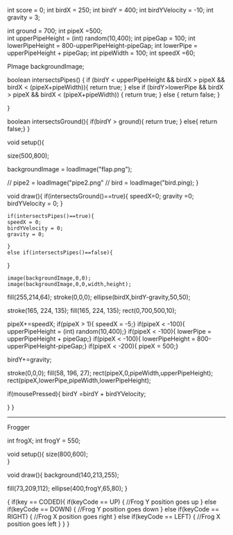 
  int score = 0;
  int birdX = 250; 
  int birdY = 400; 
  int birdYVelocity = -10; 
  int gravity = 3; 
  
  int ground = 700;
  int pipeX =500;  
  int upperPipeHeight = (int) random(10,400);
  int pipeGap = 100;
  int lowerPipeHeight = 800-upperPipeHeight-pipeGap;
  int lowerPipe = upperPipeHeight + pipeGap;
  int pipeWidth = 100;
  int speedX =60;
  
  PImage backgroundImage;
  
 
  boolean intersectsPipes() { 
            if (birdY < upperPipeHeight && birdX > pipeX && birdX < (pipeX+pipeWidth)){
          return true; }
     else if (birdY>lowerPipe && birdX > pipeX && birdX < (pipeX+pipeWidth)) {
          return true; }
     else { return false; }
     
}

boolean intersectsGround(){
  if(birdY > ground){ 
  return true; }
  else{ return false;}
}

 
  void setup(){
    
   

  size(500,800);
      
  backgroundImage = loadImage("flap.png");
 
 // pipe2 = loadImage("pipe2.png"
 // bird = loadImage("bird.ping);
  }
  
  
  
  
  void draw(){ 
   if(intersectsGround()==true){
     speedX=0;
     gravity =0;
     birdYVelocity = 0;
   }
    
    if(intersectsPipes()==true){
    speedX = 0;
    birdYVelocity = 0; 
    gravity = 0;
   
    }
    else if(intersectsPipes()==false){ 
  
    
 
  }
              
    image(backgroundImage,0,0);
    image(backgroundImage,0,0,width,height); 
 
    
  fill(255,214,64); 
  stroke(0,0,0); 
  ellipse(birdX,birdY-gravity,50,50);
  
  stroke(165, 224, 135);
  fill(165, 224, 135);
  rect(0,700,500,10);
  
  
  
  
  pipeX+=speedX;
  if(pipeX > 1){ speedX = -5;} 
  if(pipeX < -100){ upperPipeHeight = (int) random(10,400);}
  if(pipeX < -100){ lowerPipe = upperPipeHeight + pipeGap;}
  if(pipeX < -100){ lowerPipeHeight = 800-upperPipeHeight-pipeGap;}
  if(pipeX < -200){ pipeX = 500;}
  
  birdY+=gravity;
  
  stroke(0,0,0);
  fill(58, 196, 27); 
  rect(pipeX,0,pipeWidth,upperPipeHeight);
  rect(pipeX,lowerPipe,pipeWidth,lowerPipeHeight);
  
if(mousePressed){
 birdY =birdY + birdYVelocity; 
 

  }
  }
  
  
  
 
------------------------------------------------------------------------------------------------------------------------------
Frogger







int frogX;
int frogY = 550;

void setup(){
size(800,600);  
}  
  
void draw(){
background(140,213,255);

fill(73,209,112);
ellipse(400,frogY,65,80);
}  

{
      if(key == CODED){
            if(keyCode == UP)
            {
                  //Frog Y position goes up
            }
            else if(keyCode == DOWN)
            {
                  //Frog Y position goes down
            }
            else if(keyCode == RIGHT)
            {
                  //Frog X position goes right
            }
            else if(keyCode == LEFT)
            {
                  //Frog X position goes left
            }
      }
}

